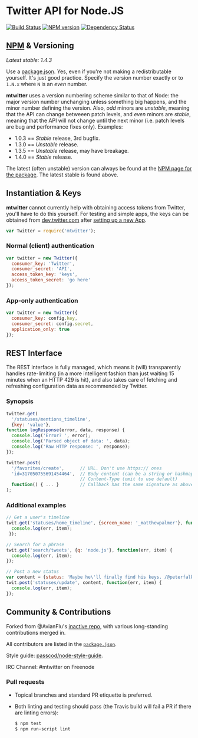 Twitter API for Node.JS
========================

[![Build Status](https://travis-ci.org/passcod/mtwitter.png)](https://travis-ci.org/passcod/mtwitter)
[![NPM version](https://badge.fury.io/js/mtwitter.png)](http://npmjs.org/package/mtwitter)
[![Dependency Status](https://gemnasium.com/passcod/mtwitter.png)](https://gemnasium.com/passcod/mtwitter)


[NPM][i2] & Versioning
----------------------

_Latest stable: 1.4.3_

Use a [package.json][i1]. Yes, even if you're not making a redistributable
yourself. It's just good practice. Specify the version number exactly or to
`1.N.x` where `N` is an _even_ number. 

[i1]: http://package.json.nodejitsu.com/
[i2]: http://npmjs.org/package/mtwitter

__mtwitter__ uses a version numbering scheme similar to that of Node: the major
version number unchanging unless something big happens, and the minor number
defining the version. Also, _odd_ minors are _unstable_, meaning that the API
can change betweeen patch levels, and _even_ minors are _stable_, meaning that
the API will not change until the next minor (i.e. patch levels are bug and
performance fixes only). Examples:

 - 1.0.3 == _Stable_ release, 3rd bugfix.
 - 1.3.0 == _Unstable_ release.
 - 1.3.5 == _Unstable_ release, may have breakage.
 - 1.4.0 == _Stable_ release.

The latest (often unstable) version can always be found at
the [NPM page for the package][i2]. The latest stable is found above.


Instantiation & Keys
--------------------

__mtwitter__ cannot currently help with obtaining access tokens from Twitter,
you'll have to do this yourself. For testing and simple apps, the keys can be
obtained from [dev.twitter.com][b1] after [setting up a new App][b2].

[b1]: https://dev.twitter.com
[b2]: https://dev.twitter.com/apps/new

``` javascript
var Twitter = require('mtwitter');
```

### Normal (client) authentication

``` javascript
var twitter = new Twitter({
  consumer_key: 'Twitter',
  consumer_secret: 'API',
  access_token_key: 'keys',
  access_token_secret: 'go here'
});
```

### App-only authentication

``` javascript
var twitter = new Twitter({
  consumer_key: config.key,
  consumer_secret: config.secret,
  application_only: true
});
```


REST Interface
--------------

The REST interface is fully managed, which means it (will) transparently handles
rate-limiting (in a more intelligent fashion than just waiting 15 minutes
when an HTTP 429 is hit), and also takes care of fetching and refreshing
configuration data as recommended by Twitter.

### Synopsis

``` javascript
twitter.get(
  '/statuses/mentions_timeline',
  {key: 'value'},
function logResponse(error, data, response) {
  console.log('Error? ', error);
  console.log('Parsed object of data: ', data);
  console.log('Raw HTTP response: ', response);
});

twitter.post(
  '/favorites/create',      // URL. Don't use https:// ones
  'id=317050755691454464',  // Body content (can be a string or hashmap)
                            // Content-Type (omit to use default)
  function() { ... }        // Callback has the same signature as above
);
```


### Additional examples

``` javascript
// Get a user's timeline
twit.get('statuses/home_timeline', {screen_name: '_matthewpalmer'}, function(err, item) {
  console.log(err, item);
 });

// Search for a phrase
twit.get('search/tweets', {q: 'node.js'}, function(err, item) {
  console.log(err, item);
});

// Post a new status
var content = {status: 'Maybe he\'ll finally find his keys. /@peterfalk'};
twit.post('statuses/update', content, function(err, item) {
  console.log(err, item);
});
```


Community & Contributions
-------------------------

Forked from @AvianFlu's [inactive repo][c1], with various long-standing
contributions merged in.

All contributors are listed in the [`package.json`][c2].

Style guide: [passcod/node-style-guide][c3].

IRC Channel: #mtwitter on Freenode

### Pull requests

 - Topical branches and standard PR etiquette is preferred.
 - Both linting and testing should pass (the Travis build will fail
   a PR if there are linting errors):

   ``` bash
   $ npm test
   $ npm run-script lint
   ```

[c1]: https://github.com/AvianFlu/ntwitter
[c2]: https://github.com/passcod/mtwitter/blob/master/package.json
[c3]: https://github.com/passcod/node-style-guide
